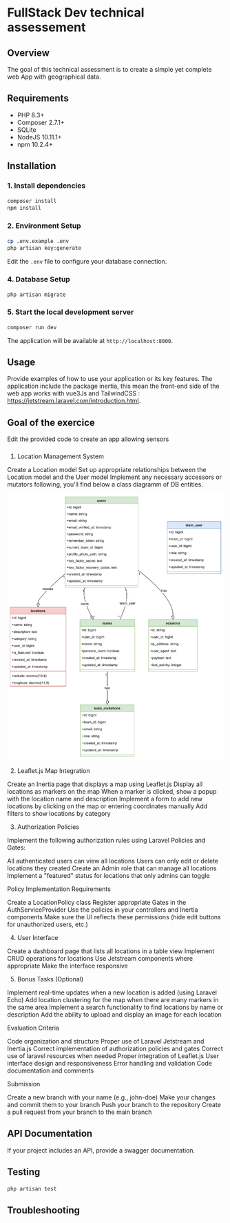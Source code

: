 # FullStack Dev technical assessement

## Overview
The goal of this technical assessment is to create a simple yet complete web App with geographical data.

## Requirements
- PHP 8.3+
- Composer 2.7.1+
- SQLite
- NodeJS 10.11.1+
- npm 10.2.4+

## Installation

### 1. Install dependencies
```bash
composer install
npm install

```

### 2. Environment Setup
```bash
cp .env.example .env
php artisan key:generate
```
Edit the `.env` file to configure your database connection.

### 4. Database Setup
```bash
php artisan migrate
```

### 5. Start the local development server
```bash
composer run dev
```
The application will be available at `http://localhost:8000`.

## Usage
Provide examples of how to use your application or its key features.
The application include the package inertia, this mean the front-end side of 
the web app works with vue3Js and TailwindCSS : https://jetstream.laravel.com/introduction.html. 


## Goal of the exercice
Edit the provided code to create an app allowing sensors 


### 
1. Location Management System

Create a Location model
Set up appropriate relationships between the Location model and the User model
Implement any necessary accessors or mutators following, you'll find below a class diagramm of DB entities.

![alt text](image.png)


2. Leaflet.js Map Integration

Create an Inertia page that displays a map using Leaflet.js
Display all locations as markers on the map
When a marker is clicked, show a popup with the location name and description
Implement a form to add new locations by clicking on the map or entering coordinates manually
Add filters to show locations by category

3. Authorization Policies

Implement the following authorization rules using Laravel Policies and Gates:

All authenticated users can view all locations
Users can only edit or delete locations they created
Create an Admin role that can manage all locations
Implement a "featured" status for locations that only admins can toggle

Policy Implementation Requirements

Create a LocationPolicy class
Register appropriate Gates in the AuthServiceProvider
Use the policies in your controllers and Inertia components
Make sure the UI reflects these permissions (hide edit buttons for unauthorized users, etc.)

4. User Interface

Create a dashboard page that lists all locations in a table view
Implement CRUD operations for locations
Use Jetstream components where appropriate
Make the interface responsive

5. Bonus Tasks (Optional)

Implement real-time updates when a new location is added (using Laravel Echo)
Add location clustering for the map when there are many markers in the same area
Implement a search functionality to find locations by name or description
Add the ability to upload and display an image for each location

Evaluation Criteria

Code organization and structure
Proper use of Laravel Jetstream and Inertia.js
Correct implementation of authorization policies and gates
Correct use of laravel resources when needed
Proper integration of Leaflet.js
User interface design and responsiveness
Error handling and validation
Code documentation and comments

Submission

Create a new branch with your name (e.g., john-doe)
Make your changes and commit them to your branch
Push your branch to the repository
Create a pull request from your branch to the main branch



## API Documentation
If your project includes an API, provide a swagger documentation.


## Testing
```bash
php artisan test
```

## Troubleshooting